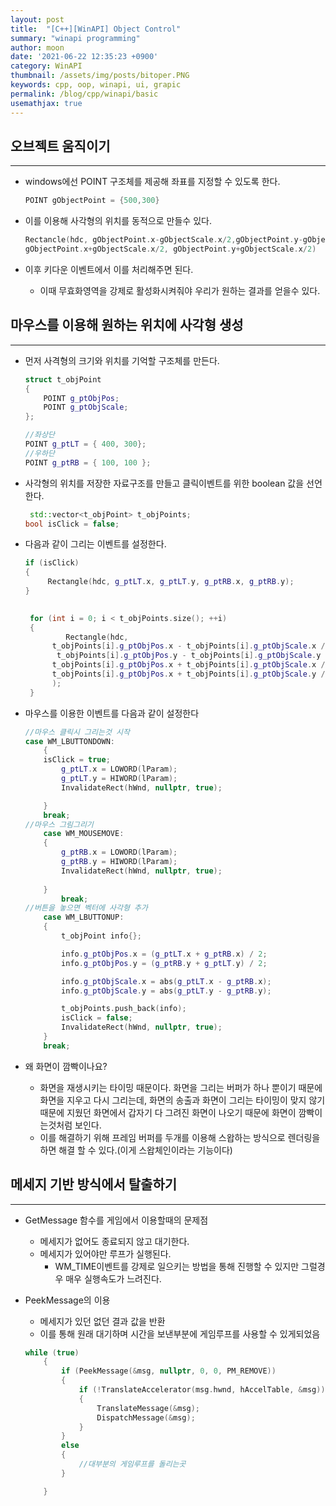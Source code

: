 ```yaml
---
layout: post
title:  "[C++][WinAPI] Object Control"
summary: "winapi programming"
author: moon
date: '2021-06-22 12:35:23 +0900'
category: WinAPI
thumbnail: /assets/img/posts/bitoper.PNG
keywords: cpp, oop, winapi, ui, grapic
permalink: /blog/cpp/winapi/basic
usemathjax: true
---
```

## 오브젝트 움직이기

---

- windows에선 POINT 구조체를 제공해 좌표를 지정할 수 있도록 한다.

    ```cpp
    POINT gObjectPoint = {500,300}
    ```

- 이를 이용해 사각형의 위치를 동적으로 만들수 있다.

    ```cpp
    Rectancle(hdc, gObjectPoint.x-gObjectScale.x/2,gObjectPoint.y-gObjectScale.y/2,
    gObjectPoint.x+gObjectScale.x/2, gObjectPoint.y+gObjectScale.x/2)
    ```

- 이후 키다운 이벤트에서 이를 처리해주면 된다.
    - 이때 무효화영역을 강제로 활성화시켜줘야 우리가 원하는 결과를 얻을수 있다.

## 마우스를 이용해 원하는 위치에 사각형 생성

---

- 먼저 사격형의 크기와 위치를 기억할 구조체를 만든다.

    ```cpp
    struct t_objPoint
    {
        POINT g_ptObjPos;
        POINT g_ptObjScale;
    };

    //좌상단
    POINT g_ptLT = { 400, 300};
    //우하단
    POINT g_ptRB = { 100, 100 };
    ```

- 사각형의 위치를 저장한 자료구조를 만들고 클릭이벤트를 위한 boolean 값을 선언한다.

    ```cpp
     std::vector<t_objPoint> t_objPoints;
    bool isClick = false;
    ```

- 다음과 같이 그리는 이벤트를 설정한다.

    ```cpp
    if (isClick)
    {
         Rectangle(hdc, g_ptLT.x, g_ptLT.y, g_ptRB.x, g_ptRB.y);
    }
                

     for (int i = 0; i < t_objPoints.size(); ++i)
     {
    		 Rectangle(hdc,
          t_objPoints[i].g_ptObjPos.x - t_objPoints[i].g_ptObjScale.x / 2,
           t_objPoints[i].g_ptObjPos.y - t_objPoints[i].g_ptObjScale.y / 2,
          t_objPoints[i].g_ptObjPos.x + t_objPoints[i].g_ptObjScale.x / 2,
          t_objPoints[i].g_ptObjPos.x + t_objPoints[i].g_ptObjScale.y / 2
          );
     }
    ```

- 마우스를 이용한 이벤트를 다음과 같이 설정한다

    ```cpp
    //마우스 클릭시 그리는것 시작	
    case WM_LBUTTONDOWN:
    	{
        isClick = true;
    		g_ptLT.x = LOWORD(lParam);
    		g_ptLT.y = HIWORD(lParam);
    		InvalidateRect(hWnd, nullptr, true);

    	}
    	break;
    //마우스 그림그리기
    	case WM_MOUSEMOVE:
    	{
    		g_ptRB.x = LOWORD(lParam);
    		g_ptRB.y = HIWORD(lParam);
    		InvalidateRect(hWnd, nullptr, true);
           
    	}
            break;
    //버튼을 놓으면 벡터에 사각형 추가
    	case WM_LBUTTONUP:
    	{
            t_objPoint info{};

            info.g_ptObjPos.x = (g_ptLT.x + g_ptRB.x) / 2;
            info.g_ptObjPos.y = (g_ptRB.y + g_ptLT.y) / 2;

            info.g_ptObjScale.x = abs(g_ptLT.x - g_ptRB.x);
            info.g_ptObjScale.y = abs(g_ptLT.y - g_ptRB.y);

            t_objPoints.push_back(info);
            isClick = false;
            InvalidateRect(hWnd, nullptr, true);
    	}
        break;
    ```

- 왜 화면이 깜빡이나요?
    - 화면을 재생시키는 타이밍 때문이다. 화면을 그리는 버퍼가 하나 뿐이기 때문에 화면을 지우고 다시 그리는데, 화면의 송출과 화면이 그리는 타이밍이 맞지 않기때문에 지웠던 화면에서 갑자기 다 그려진 화면이 나오기 때문에 화면이 깜빡이는것처럼 보인다.
    - 이를 해결하기 위해 프레임 버퍼를 두개를 이용해 스왑하는 방식으로 렌더링을 하면 해결 할 수 있다.(이게 스왑체인이라는 기능이다)

## 메세지 기반 방식에서 탈출하기

---

- GetMessage 함수를 게임에서 이용할때의 문제점
    - 메세지가 없어도 종료되지 않고 대기한다.
    - 메세지가 있어야만 루프가 실행된다.
        - WM_TIME이벤트를 강제로 일으키는 방법을 통해 진행할 수 있지만 그럴경우 매우 실행속도가 느려진다.
- PeekMessage의 이용
    - 메세지가 있던 없던 결과 값을 반환
    - 이를 통해 원래 대기하며 시간을 보낸부분에 게임루프를 사용할 수 있게되었음

    ```cpp
    while (true)
    	{
    		if (PeekMessage(&msg, nullptr, 0, 0, PM_REMOVE))
    		{
    			if (!TranslateAccelerator(msg.hwnd, hAccelTable, &msg))
    			{
    				TranslateMessage(&msg);
    				DispatchMessage(&msg);
    			}
    		}
    		else
    		{
    			//대부분의 게임루프를 돌리는곳
    		}

    	}
    ```